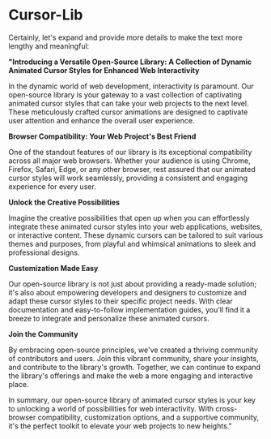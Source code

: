 # Cursor-Lib 
Certainly, let's expand and provide more details to make the text more lengthy and meaningful:

**"Introducing a Versatile Open-Source Library: A Collection of Dynamic Animated Cursor Styles for Enhanced Web Interactivity**

In the dynamic world of web development, interactivity is paramount. Our open-source library is your gateway to a vast collection of captivating animated cursor styles that can take your web projects to the next level. These meticulously crafted cursor animations are designed to captivate user attention and enhance the overall user experience.

**Browser Compatibility: Your Web Project's Best Friend**

One of the standout features of our library is its exceptional compatibility across all major web browsers. Whether your audience is using Chrome, Firefox, Safari, Edge, or any other browser, rest assured that our animated cursor styles will work seamlessly, providing a consistent and engaging experience for every user.

**Unlock the Creative Possibilities**

Imagine the creative possibilities that open up when you can effortlessly integrate these animated cursor styles into your web applications, websites, or interactive content. These dynamic cursors can be tailored to suit various themes and purposes, from playful and whimsical animations to sleek and professional designs.

**Customization Made Easy**

Our open-source library is not just about providing a ready-made solution; it's also about empowering developers and designers to customize and adapt these cursor styles to their specific project needs. With clear documentation and easy-to-follow implementation guides, you'll find it a breeze to integrate and personalize these animated cursors.

**Join the Community**

By embracing open-source principles, we've created a thriving community of contributors and users. Join this vibrant community, share your insights, and contribute to the library's growth. Together, we can continue to expand the library's offerings and make the web a more engaging and interactive place.

In summary, our open-source library of animated cursor styles is your key to unlocking a world of possibilities for web interactivity. With cross-browser compatibility, customization options, and a supportive community, it's the perfect toolkit to elevate your web projects to new heights."
